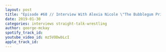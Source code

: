 ```yaml
---
layout: post
title: "Episode #68 // Interview With Alexia Nicole \"The Bubblegum Princess\""
date: 2019-01-30
categories: interviews straight-talk-wrestling
author: george-mckay
spotify_track_id: 
youtube_video_id: mz5VODwbLcI
apple_track_id: 
---
```


